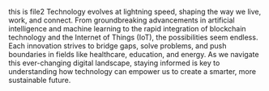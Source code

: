 this is file2
Technology evolves at lightning speed, shaping the way we live, work, and connect. From groundbreaking advancements in artificial intelligence and machine learning to the rapid integration of blockchain technology and the Internet of Things (IoT), the possibilities seem endless. Each innovation strives to bridge gaps, solve problems, and push boundaries in fields like healthcare, education, and energy. As we navigate this ever-changing digital landscape, staying informed is key to understanding how technology can empower us to create a smarter, more sustainable future.

